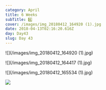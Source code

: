 ```yaml
---
category: April
title: 6 Weeks
subTitle: 6️⃣
cover: /images/img_20180412_164920 (1).jpg
date: 2018-04-13T02:16:20.616Z
day: Day43
slug: Day 43
---
```

![](/images/img_20180412_164920 (1).jpg)

![](/images/img_20180412_164417 (1).jpg)

![](/images/img_20180412_165534 (1).jpg)

![](/images/img_20180412_192956.jpg)

